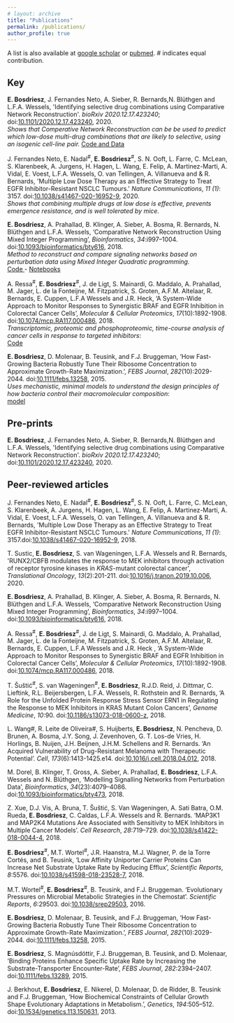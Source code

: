```yaml
---
# layout: archive
title: "Publications"
permalink: /publications/
author_profile: true
---
```


 A list is also available at [google scholar](https://scholar.google.com/citations?user=FWmDPGgAAAAJ&hl=en) or [pubmed](https://www.ncbi.nlm.nih.gov/pubmed/?term=Bosdriesz+E). # indicates equal contribution.

## Key

**E. Bosdriesz**, J. Fernandes Neto, A. Sieber, R. Bernards,N. Bl&uuml;thgen and L.F.A. Wessels, 'Identifying selective drug combinations using Comparative Network Reconstruction'. *bioRxiv 2020.12.17.423240*; doi:[10.1101/2020.12.17.423240](https://doi.org/10.1101/2020.12.17.423240), 2020.<br>
*Shows that Comperative Network Reconstruction can be be used to predict which low-dose multi-drug combinations that are likely to selective, using an isogenic cell-line pair.*
<i class="fab fa-github"></i> <a href="https://github.com/evertbosdriesz/cnr-selective-combos"> Code and Data </a>

J. Fernandes Neto, E. Nadal<sup>#</sup>, **E. Bosdriesz**<sup>#</sup>, S. N. Ooft, L. Farre, C. McLean, S. Klarenbeek, A. Jurgens, H. Hagen, L. Wang, E. Felip, A. Martinez-Marti, A. Vidal, E. Voest, L.F.A. Wessels, O. van Tellingen, A. Villanueva and & R. Bernards, 'Multiple Low Dose Therapy as an Effective Strategy to Treat EGFR Inhibitor-Resistant NSCLC Tumours.' *Nature Communications*, *11 (1)*: 3157. doi:[10.1038/s41467-020-16952-9](https://doi.org/10.1038/s41467-020-16952-9), 2020.<br>
*Shows that combining multiple drugs at low dose is effective, prevents emergence resistance, and is well tolerated by mice.*

**E. Bosdriesz**, A. Prahallad, B. Klinger, A. Sieber, A. Bosma, R. Bernards, N. Bl&uuml;thgen and L.F.A. Wessels, ‘Comparative Network Reconstruction Using Mixed Integer Programming’, *Bioinformatics*, *34*:i997–1004. doi:[10.1093/bioinformatics/bty616](https://doi.org/10.1093/bioinformatics/bty616), 2018.<br>
*Method to reconstruct and compare signaling networks based on perturbation data using Mixed Integer Quadratic programming.*<br>
<i class="fab fa-github"></i> <a href="https://github.com/NKI-CCB/cnr"> Code </a> -
<a href="https://github.com/NKI-CCB/CNR-analyses"> Notebooks </a>

A. Ressa<sup>#</sup>, **E. Bosdriesz**<sup>#</sup>, J. de Ligt, S. Mainardi, G. Maddalo, A. Prahallad, M. Jager, L. de la Fonteijne, M. Fitzpatrick, S. Groten, A.F.M. Altelaar, R. Bernards, E. Cuppen, L.F.A Wessels and J.R. Heck,
‘A System-Wide Approach to Monitor Responses to Synergistic BRAF and EGFR Inhibition in Colorectal Cancer Cells’,
*Molecular & Cellular Proteomics*, *17*(10):1892-1908.
doi:[10.1074/mcp.RA117.000486](https://doi.org/10.1074/mcp.RA117.000486), 2018.<br>
*Transcriptomic, proteomic and phosphoproteomic, time-course analysis of cancer cells in response to targeted inhibitors*:<br>
<a href="https://bitbucket.org/evertbosdriesz/cgc-multi-omics/src/master/"><i class="fab fa-bitbucket"></i> Code </a>

**E. Bosdriesz**, D. Molenaar, B. Teusink, and F.J. Bruggeman,
‘How Fast-Growing Bacteria Robustly Tune Their Ribosome Concentration to Approximate Growth-Rate Maximization.’,
*FEBS Journal*, *282*(10):2029-2044. doi:[10.1111/febs.13258](https://doi.org/10.1111/febs.13258), 2015.<br>
*Uses mechanistic, minimal models to understand the design principles of how bacteria control their macromolecular composition*:<br>
<a href="https://jjj.bio.vu.nl/models/bosdriesz1/"><i class="fas fa-home"></i> model</a>

## Pre-prints

**E. Bosdriesz**, J. Fernandes Neto, A. Sieber, R. Bernards,N. Bl&uuml;thgen and L.F.A. Wessels, 'Identifying selective drug combinations using Comparative Network Reconstruction'. *bioRxiv 2020.12.17.423240*; doi:[10.1101/2020.12.17.423240](https://doi.org/10.1101/2020.12.17.423240), 2020.

## Peer-reviewed articles

J. Fernandes Neto, E. Nadal<sup>#</sup>, **E. Bosdriesz**<sup>#</sup>, S. N. Ooft, L. Farre, C. McLean, S. Klarenbeek, A. Jurgens, H. Hagen, L. Wang, E. Felip, A. Martinez-Marti, A. Vidal, E. Voest, L.F.A. Wessels, O. van Tellingen, A. Villanueva and & R. Bernards, 'Multiple Low Dose Therapy as an Effective Strategy to Treat EGFR Inhibitor-Resistant NSCLC Tumours.' *Nature Communications*, *11 (1)*: 3157.doi:[10.1038/s41467-020-16952-9](https://doi.org/10.1038/s41467-020-16952-9), 2018.

T. Sustic, **E. Bosdriesz**, S. van Wageningen, L.F.A. Wessels and R. Bernards, 'RUNX2/CBFB modulates the response to MEK inhibitors through activation of receptor tyrosine kinases in *KRAS*-mutant colorectal cancer', *Translational Oncology*, *13*(2):201-211.
doi:[10.1016/j.tranon.2019.10.006](https://doi.org/10.1016/j.tranon.2019.10.006), 2020.

**E. Bosdriesz**, A. Prahallad, B. Klinger, A. Sieber, A. Bosma, R. Bernards, N. Blüthgen and L.F.A. Wessels, ‘Comparative Network Reconstruction Using Mixed Integer Programming’, *Bioinformatics*, *34*:i997–1004. doi:[10.1093/bioinformatics/bty616](https://doi.org/10.1093/bioinformatics/bty616), 2018.

A. Ressa<sup>#</sup>, **E. Bosdriesz**<sup>#</sup>, J. de Ligt, S. Mainardi, G. Maddalo, A. Prahallad, M. Jager, L. de la Fonteijne, M. Fitzpatrick, S. Groten, A.F.M. Altelaar, R. Bernards, E. Cuppen, L.F.A Wessels and J.R. Heck ,
‘A System-Wide Approach to Monitor Responses to Synergistic BRAF and EGFR Inhibition in Colorectal Cancer Cells’,
*Molecular & Cellular Proteomics*, *17*(10):1892-1908.
doi:[10.1074/mcp.RA117.000486](https://doi.org/10.1074/mcp.RA117.000486), 2018.

T. Šuštić<sup>#</sup>, S. van Wageningen<sup>#</sup>, **E. Bosdriesz**, R.J.D. Reid, J. Dittmar, C. Lieftink,  R.L. Beijersbergen, L.F.A. Wessels, R. Rothstein and R. Bernards, ‘A Role for the Unfolded Protein Response Stress Sensor ERN1 in Regulating the Response to MEK Inhibitors in KRAS Mutant Colon Cancers’,
*Genome Medicine*, *10*:90. doi:[10.1186/s13073-018-0600-z](https://doi.org/10.1186/s13073-018-0600-z), 2018.

L. Wang#, R. Leite de Oliveira#, S. Huijberts, **E. Bosdriesz**, N. Pencheva, D. Brunen, A. Bosma, J.Y. Song, J. Zevenhoven, G. T. Los-de Vries, H. Horlings, B. Nuijen, J.H. Beijnen, J.H.M. Schellens and R. Bernards.
‘An Acquired Vulnerability of Drug-Resistant Melanoma with Therapeutic Potential’.
*Cell*, *173*(6):1413-1425.e14. doi:[10.1016/j.cell.2018.04.012](https://doi.org/10.1016/j.cell.2018.04.012), 2018.

M. Dorel, B. Klinger, T. Gross, A. Sieber, A. Prahallad, **E. Bosdriesz**, L.F.A. Wessels and N. Blüthgen, ‘Modelling Signalling Networks from Perturbation Data’, *Bioinformatics*, *34*(23):4079–4086. doi:[10.1093/bioinformatics/bty473](https://doi.org/10.1093/bioinformatics/bty473), 2018.

Z. Xue, D.J. Vis, A. Bruna, T. Šuštić, S. Van Wageningen, A. Sati Batra, O.M. Rueda, **E. Bosdriesz**, C. Caldas, L.F.A. Wessels and R. Bernards. ‘MAP3K1 and MAP2K4 Mutations Are Associated with Sensitivity to MEK Inhibitors in Multiple Cancer Models’.
*Cell Research*, *28*:719–729. doi:[10.1038/s41422-018-0044-4](https://doi.org/10.1038/s41422-018-0044-4), 2018.

**E. Bosdriesz**<sup>#</sup>, M.T. Wortel<sup>#</sup>, J.R. Haanstra, M.J. Wagner, P. de la Torre Cortés, and B. Teusink, ‘Low Affinity Uniporter Carrier Proteins Can Increase Net Substrate Uptake Rate by Reducing Efflux’, *Scientific Reports*, *8*:5576. doi:[10.1038/s41598-018-23528-7](https://doi.org/10.1038/s41598-018-23528-7), 2018.

M.T. Wortel<sup>#</sup>, **E. Bosdriesz**<sup>#</sup>, B. Teusink, and F.J. Bruggeman.
‘Evolutionary Pressures on Microbial Metabolic Strategies in the Chemostat’.
*Scientific Reports*, *6*:29503. doi:[10.1038/srep29503](https://doi.org/10.1038/srep29503), 2016.

**E. Bosdriesz**, D. Molenaar, B. Teusink, and F.J. Bruggeman, ‘How Fast-Growing Bacteria Robustly Tune Their Ribosome Concentration to Approximate Growth-Rate Maximization.’, *FEBS Journal*, *282*(10):2029-2044. doi:[10.1111/febs.13258](https://doi.org/10.1111/febs.13258), 2015.

**E. Bosdriesz**, S. Magnúsdóttir, F.J. Bruggeman, B. Teusink, and D. Molenaar,
‘Binding Proteins Enhance Specific Uptake Rate by Increasing the Substrate-Transporter Encounter-Rate’,
*FEBS Journal*, *282*:2394–2407. doi:[10.1111/febs.13289](https://doi.org/10.1111/febs.13289), 2015.

J. Berkhout, **E. Bosdriesz**, E. Nikerel, D. Molenaar, D. de Ridder, B. Teusink and F.J. Bruggeman,
‘How Biochemical Constraints of Cellular Growth Shape Evolutionary Adaptations in Metabolism.’,
*Genetics*, *194*:505–512. doi:[10.1534/genetics.113.150631](https://doi.org/10.1534/genetics.113.150631), 2013.

<br>

<!-- 
Mentees’ names underlined. Asterisk indicates dual first-author position.
**Articles provided for personal use only.**

You can also find my articles on <u><a href="https://scholar.google.com/citations?user=YRWfuEIAAAAJ&hl=en&oi=sra">my Google Scholar profile</a>.</u>

{% include base_path %}

{% for post in site.publications reversed %}
  {% include archive-single.html %}
{% endfor %} -->
